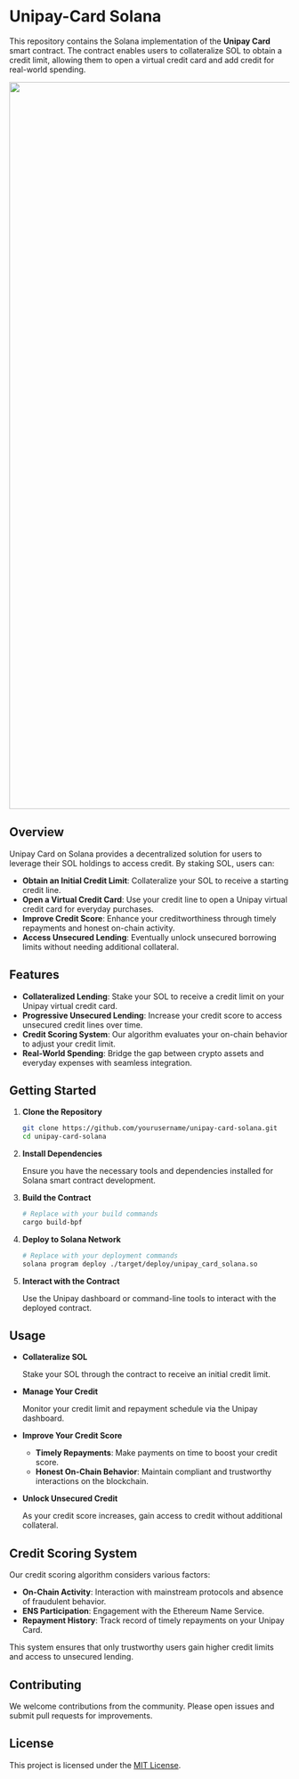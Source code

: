 # Unipay-Card Solana

This repository contains the Solana implementation of the **Unipay Card** smart contract. The contract enables users to collateralize SOL to obtain a credit limit, allowing them to open a virtual credit card and add credit for real-world spending.

<img width="1305" alt="" src="https://github.com/user-attachments/assets/0e9d5f80-214f-4948-9b83-170f90b9c786">


## Overview

Unipay Card on Solana provides a decentralized solution for users to leverage their SOL holdings to access credit. By staking SOL, users can:

- **Obtain an Initial Credit Limit**: Collateralize your SOL to receive a starting credit line.
- **Open a Virtual Credit Card**: Use your credit line to open a Unipay virtual credit card for everyday purchases.
- **Improve Credit Score**: Enhance your creditworthiness through timely repayments and honest on-chain activity.
- **Access Unsecured Lending**: Eventually unlock unsecured borrowing limits without needing additional collateral.

## Features

- **Collateralized Lending**: Stake your SOL to receive a credit limit on your Unipay virtual credit card.
- **Progressive Unsecured Lending**: Increase your credit score to access unsecured credit lines over time.
- **Credit Scoring System**: Our algorithm evaluates your on-chain behavior to adjust your credit limit.
- **Real-World Spending**: Bridge the gap between crypto assets and everyday expenses with seamless integration.

## Getting Started

1. **Clone the Repository**

   ```bash
   git clone https://github.com/yourusername/unipay-card-solana.git
   cd unipay-card-solana
   ```

2. **Install Dependencies**

   Ensure you have the necessary tools and dependencies installed for Solana smart contract development.

3. **Build the Contract**

   ```bash
   # Replace with your build commands
   cargo build-bpf
   ```

4. **Deploy to Solana Network**

   ```bash
   # Replace with your deployment commands
   solana program deploy ./target/deploy/unipay_card_solana.so
   ```

5. **Interact with the Contract**

   Use the Unipay dashboard or command-line tools to interact with the deployed contract.

## Usage

- **Collateralize SOL**

  Stake your SOL through the contract to receive an initial credit limit.

- **Manage Your Credit**

  Monitor your credit limit and repayment schedule via the Unipay dashboard.

- **Improve Your Credit Score**

  - **Timely Repayments**: Make payments on time to boost your credit score.
  - **Honest On-Chain Behavior**: Maintain compliant and trustworthy interactions on the blockchain.

- **Unlock Unsecured Credit**

  As your credit score increases, gain access to credit without additional collateral.

## Credit Scoring System

Our credit scoring algorithm considers various factors:

- **On-Chain Activity**: Interaction with mainstream protocols and absence of fraudulent behavior.
- **ENS Participation**: Engagement with the Ethereum Name Service.
- **Repayment History**: Track record of timely repayments on your Unipay Card.

This system ensures that only trustworthy users gain higher credit limits and access to unsecured lending.

## Contributing

We welcome contributions from the community. Please open issues and submit pull requests for improvements.

## License

This project is licensed under the [MIT License](LICENSE).
